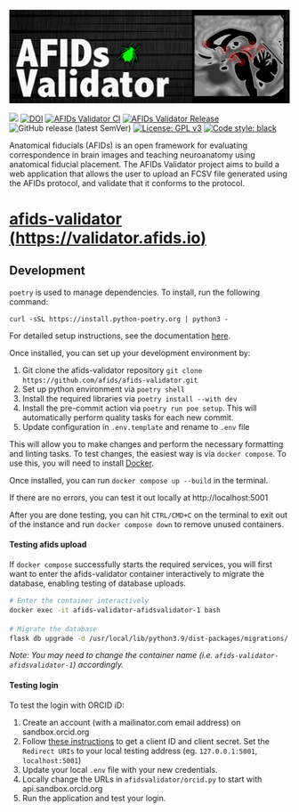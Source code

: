 [![AFIDs](https://github.com/afids/afids-validator/blob/master/afidsvalidator/static/lib/afidsvalidator-react/public/afids_banner.png?raw=true)](./static/lib/afidsvalidator-react/public/afids_banner.png)

[![](https://img.shields.io/twitter/url?style=social&url=https%3A%2F%2Ftwitter.com%2Fafids_project)](https://twitter.com/afids_project)
[![DOI](https://zenodo.org/badge/DOI/10.5281/zenodo.7871819.svg)](https://doi.org/10.5281/zenodo.7871819)
[![AFIDs Validator CI](https://github.com/afids/afids-validator/actions/workflows/afids-validator_ci.yml/badge.svg)](https://github.com/afids/afids-validator/actions/workflows/afids-validator_ci.yml)
[![AFIDs Validator Release](https://github.com/afids/afids-validator/actions/workflows/afids-validator_release.yml/badge.svg)](https://github.com/afids/afids-validator/actions/workflows/afids-validator_release.yml)
![GitHub release (latest SemVer)](https://img.shields.io/github/v/release/afids/afids-validator?sort=semver)
[![License: GPL v3](https://img.shields.io/badge/License-GPLv3-blue.svg)](https://www.gnu.org/licenses/gpl-3.0)
[![Code style: black](https://img.shields.io/badge/code%20style-black-000000.svg)](https://github.com/psf/black)

Anatomical fiducials (AFIDs) is an open framework for evaluating correspondence in brain images and teaching neuroanatomy using anatomical fiducial placement. The AFIDs Validator project aims to build a web application that allows the user to upload an FCSV file generated using the AFIDs protocol, and validate that it conforms to the protocol.

# [afids-validator (https://validator.afids.io)](https://validator.afids.io)

## Development

`poetry` is used to manage dependencies. To install, run the following command:

```
curl -sSL https://install.python-poetry.org | python3 -
```

For detailed setup instructions, see the documentation [here](https://python-poetry.org/).

Once installed, you can set up your development environment by:

1. Git clone the afids-validator repository `git clone https://github.com/afids/afids-validator.git`
1. Set up python environment via `poetry shell`
1. Install the required libraries via `poetry install --with dev`
1. Install the pre-commit action via `poetry run poe setup`. This will automatically perform quality tasks for each new commit.
1. Update configuration in `.env.template` and rename to `.env` file

This will allow you to make changes and perform the necessary formatting and linting tasks. To test changes, the easiest way is via `docker compose`. To use this, you will need to install [Docker](https://docs.docker.com/get-docker/).

Once installed, you can run `docker compose up --build` in the terminal.

If there are no errors, you can test it out locally at http://localhost:5001

After you are done testing, you can hit `CTRL/CMD+C` on the terminal to exit out of the instance and run `docker compose down` to remove unused containers.

#### Testing afids upload

If `docker compose` successfully starts the required services, you will first want to enter the afids-validator container interactively to migrate the database, enabling testing of database uploads.

```bash
# Enter the container interactively
docker exec -it afids-validator-afidsvalidator-1 bash

# Migrate the database
flask db upgrade -d /usr/local/lib/python3.9/dist-packages/migrations/
```

_Note: You may need to change the container name (i.e. `afids-validator-afidsvalidator-1`) accordingly._

#### Testing login

To test the login with ORCID iD:

1. Create an account (with a mailinator.com email address) on sandbox.orcid.org
2. Follow [these instructions](https://info.orcid.org/documentation/integration-guide/registering-a-public-api-client/#easy-faq-2606) to get a client ID and client secret. Set the `Redirect URIs` to your local testing address (eg. `127.0.0.1:5001`, `localhost:5001`)
3. Update your local `.env` file with your new credentials.
4. Locally change the URLs in `afidsvalidator/orcid.py` to start with api.sandbox.orcid.org
5. Run the application and test your login.
